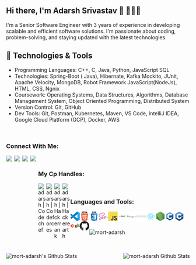 ## Hi there, I'm Adarsh Srivastav 👋 👨🏽‍💻

I'm a Senior Software Engineer with 3 years of experience in developing scalable and efficient software solutions. I'm passionate about coding, problem-solving, and staying updated with the latest technologies.

## 🔧 Technologies & Tools

- Programming Languages: C++, C, Java, Python, JavaScript SQL
- Technologies: Spring-Boot ( Java), Hibernate, Kafka Mockito, JUnit, Apache Velocity, MongoDB, Robot Framework JavaScript(NodeJs), HTML, CSS, Ngnix
- Coursework: Operating Systems, Data Structures, Algorithms, Database Management System, Object Oriented Programming, Distributed System
- Version Control: Git, GitHub
- Dev Tools: Git, Postman, Kubernetes, Maven, VS Code, IntelliJ IDEA, Google Cloud Platform (GCP), Docker, AWS

<!--
<br />
<p align="center">
<img  alt="Profile Photo" width="75%" src="images/adarsh.png" />
</p>
<br />
-->

<br />

### Connect With Me:

[<img align="left" alt="mort_adarsh | Twitter" width="22px" style="color: white;" src="https://cdn.jsdelivr.net/npm/simple-icons@v5/icons/twitter.svg" />](https://twitter.com/mort_adarsh)
[<img align="left" alt="mort_adarsh | LinkedIn" width="22px" style="color: white;" src="https://cdn.jsdelivr.net/npm/simple-icons@v5/icons/linkedin.svg" />](https://www.linkedin.com/in/mort-adarsh/)
[<img align="left" alt="mort_adarsh | Facebook" width="22px" style="color: white;" src="https://cdn.jsdelivr.net/npm/simple-icons@v5/icons/facebook.svg" />](https://facebook.com/mortadarsh)
[<img align="left" alt="mort_adarsh | Instagram" width="22px" style="color: white;" src="https://cdn.jsdelivr.net/npm/simple-icons@v5/icons/instagram.svg" />](https://instagram.com/mort_adarsh)



<br />

### My Cp Handles:
[<img align="left" alt="adarsh | Codechef" width="22px" src="https://cdn.jsdelivr.net/npm/simple-icons@v3/icons/codechef.svg" />](https://www.codechef.com/users/mort_adarsh)
[<img align="left" alt="adarsh | Codeforces" width="22px" src="https://cdn.jsdelivr.net/npm/simple-icons@v3/icons/codeforces.svg" />](https://codeforces.com/profile/mort_adarsh)
[<img align="left" alt="adarsh | Hackerrank" width="22px" src="https://cdn.jsdelivr.net/npm/simple-icons@v3/icons/hackerrank.svg" />](https://www.hackerrank.com/mort_adarsh?hr_r=1)
[<img align="left" alt="adarsh | Hackerearth" width="22px" src="https://cdn.jsdelivr.net/npm/simple-icons@v3/icons/hackerearth.svg" />](https://www.hackerearth.com/@mort_adarsh)

<br />



### Languages and Tools:

<img align="left" alt="Visual Studio Code" width="26px" src="https://raw.githubusercontent.com/github/explore/80688e429a7d4ef2fca1e82350fe8e3517d3494d/topics/visual-studio-code/visual-studio-code.png" />
<img align="left" alt="HTML5" width="26px" src="https://raw.githubusercontent.com/github/explore/80688e429a7d4ef2fca1e82350fe8e3517d3494d/topics/html/html.png" />
<img align="left" alt="CSS3" width="26px" src="https://raw.githubusercontent.com/github/explore/80688e429a7d4ef2fca1e82350fe8e3517d3494d/topics/css/css.png" />
<img align="left" alt="Sass" width="26px" src="https://raw.githubusercontent.com/github/explore/80688e429a7d4ef2fca1e82350fe8e3517d3494d/topics/sass/sass.png" />
<img align="left" alt="JavaScript" width="26px" src="https://raw.githubusercontent.com/github/explore/80688e429a7d4ef2fca1e82350fe8e3517d3494d/topics/javascript/javascript.png" />
<img align="left" alt="jQuery" width="26px" src="https://raw.githubusercontent.com/github/explore/80688e429a7d4ef2fca1e82350fe8e3517d3494d/topics/jquery/jquery.png"/>
<img align="left" alt="Mongodb" width="26px" src="https://raw.githubusercontent.com/github/explore/80688e429a7d4ef2fca1e82350fe8e3517d3494d/topics/mongodb/mongodb.png" />
<img align="left" alt="Express" width="26px" src="https://raw.githubusercontent.com/github/explore/80688e429a7d4ef2fca1e82350fe8e3517d3494d/topics/express/express.png" />
<img align="left" alt="React" width="26px" src="https://raw.githubusercontent.com/github/explore/80688e429a7d4ef2fca1e82350fe8e3517d3494d/topics/react/react.png" />
<img align="left" alt="Node.js" width="26px" src="https://raw.githubusercontent.com/github/explore/80688e429a7d4ef2fca1e82350fe8e3517d3494d/topics/nodejs/nodejs.png" />
<img align="left" alt="c language" width="26px" src="https://raw.githubusercontent.com/github/explore/e94815998e4e0713912fed477a1f346ec04c3da2/topics/c/c.png" />
<img align="left" alt="c++ language" width="26px" src="https://raw.githubusercontent.com/github/explore/80688e429a7d4ef2fca1e82350fe8e3517d3494d/topics/cpp/cpp.png" />
<img align="left" alt="Git" width="26px" src="https://raw.githubusercontent.com/github/explore/80688e429a7d4ef2fca1e82350fe8e3517d3494d/topics/git/git.png" />
<img align="left" alt="GitHub" width="26px" src="https://raw.githubusercontent.com/github/explore/78df643247d429f6cc873026c0622819ad797942/topics/github/github.png" />


<br />
<br />
<p align="left"> <img src="https://komarev.com/ghpvc/?username=mort-adarsh" alt="mort-adarsh" /> </p>
<br />
<br />
<img align="left" alt="mort-adarsh's Github Stats" src="https://github-readme-stats.vercel.app/api?username=mort-adarsh&show_icons=true&hide_border=true" />

<img align="right" alt="mort-adarsh Github Stats" src="https://github-readme-stats.vercel.app/api/top-langs/?username=mort-adarsh&show_icons=true&hide_border=true" />


